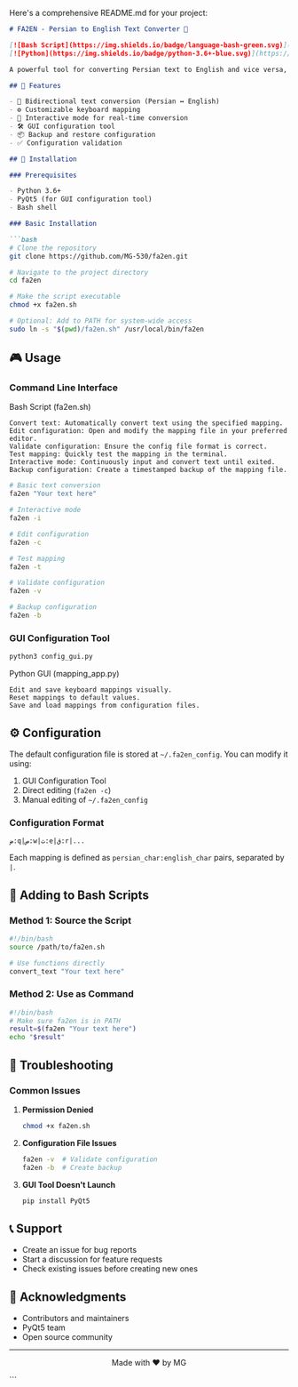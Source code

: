 Here's a comprehensive README.md for your project:

```markdown
# FA2EN - Persian to English Text Converter 🔄

[![Bash Script](https://img.shields.io/badge/language-bash-green.svg)](https://www.gnu.org/software/bash/)
[![Python](https://img.shields.io/badge/python-3.6+-blue.svg)](https://www.python.org/downloads/)

A powerful tool for converting Persian text to English and vice versa, with customizable keyboard mapping support.

## 🌟 Features

- 🔄 Bidirectional text conversion (Persian ↔️ English)
- ⚙️ Customizable keyboard mapping
- 🎯 Interactive mode for real-time conversion
- 🛠️ GUI configuration tool
- 📦 Backup and restore configuration
- ✅ Configuration validation

## 🚀 Installation

### Prerequisites

- Python 3.6+
- PyQt5 (for GUI configuration tool)
- Bash shell

### Basic Installation

```bash
# Clone the repository
git clone https://github.com/MG-530/fa2en.git

# Navigate to the project directory
cd fa2en

# Make the script executable
chmod +x fa2en.sh

# Optional: Add to PATH for system-wide access
sudo ln -s "$(pwd)/fa2en.sh" /usr/local/bin/fa2en
```

## 🎮 Usage

### Command Line Interface
Bash Script (fa2en.sh)

    Convert text: Automatically convert text using the specified mapping.
    Edit configuration: Open and modify the mapping file in your preferred editor.
    Validate configuration: Ensure the config file format is correct.
    Test mapping: Quickly test the mapping in the terminal.
    Interactive mode: Continuously input and convert text until exited.
    Backup configuration: Create a timestamped backup of the mapping file.
    
```bash
# Basic text conversion
fa2en "Your text here"

# Interactive mode
fa2en -i

# Edit configuration
fa2en -c

# Test mapping
fa2en -t

# Validate configuration
fa2en -v

# Backup configuration
fa2en -b
```

### GUI Configuration Tool

```bash
python3 config_gui.py
```
Python GUI (mapping_app.py)

    Edit and save keyboard mappings visually.
    Reset mappings to default values.
    Save and load mappings from configuration files.


    
## ⚙️ Configuration

The default configuration file is stored at `~/.fa2en_config`. You can modify it using:

1. GUI Configuration Tool
2. Direct editing (`fa2en -c`)
3. Manual editing of `~/.fa2en_config`

### Configuration Format

```
ض:q|ص:w|ث:e|ق:r|...
```

Each mapping is defined as `persian_char:english_char` pairs, separated by `|`.

## 🔧 Adding to Bash Scripts

### Method 1: Source the Script

```bash
#!/bin/bash
source /path/to/fa2en.sh

# Use functions directly
convert_text "Your text here"
```

### Method 2: Use as Command

```bash
#!/bin/bash
# Make sure fa2en is in PATH
result=$(fa2en "Your text here")
echo "$result"
```

## 🐛 Troubleshooting

### Common Issues

1. **Permission Denied**
   ```bash
   chmod +x fa2en.sh
   ```

2. **Configuration File Issues**
   ```bash
   fa2en -v  # Validate configuration
   fa2en -b  # Create backup
   ```

3. **GUI Tool Doesn't Launch**
   ```bash
   pip install PyQt5
   ```

## 📞 Support

- Create an issue for bug reports
- Start a discussion for feature requests
- Check existing issues before creating new ones

## 🙏 Acknowledgments

- Contributors and maintainers
- PyQt5 team
- Open source community

---

<p align="center">
  Made with ❤️ by MG
</p>
```